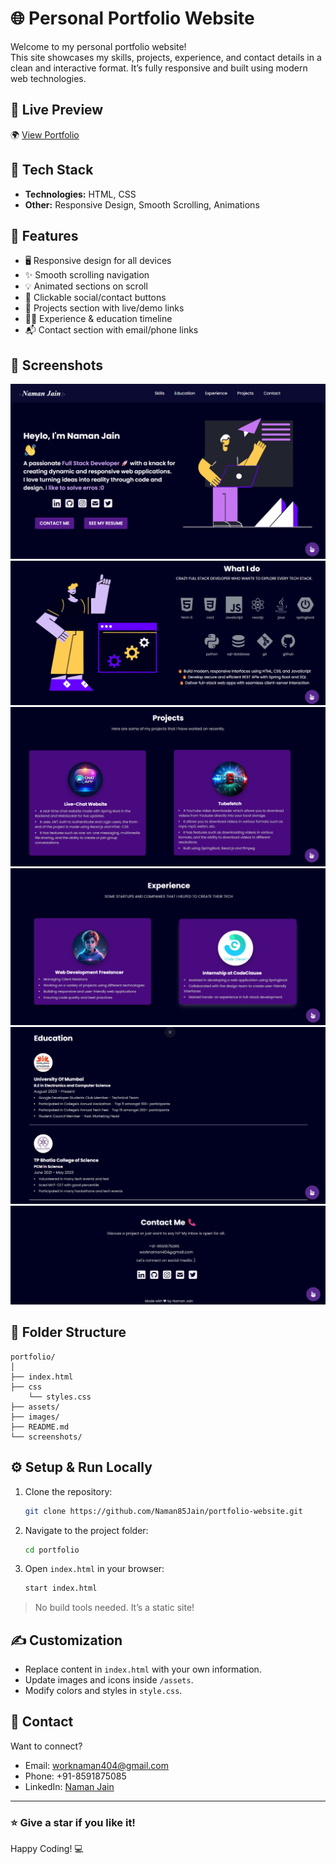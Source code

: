 # 🌐 Personal Portfolio Website

Welcome to my personal portfolio website!  
This site showcases my skills, projects, experience, and contact details in a clean and interactive format. It’s fully responsive and built using modern web technologies.

## 🚀 Live Preview

🌍 [View Portfolio](https://namanjain404.netlify.app/)

## 📁 Tech Stack

- **Technologies:** HTML, CSS
- **Other:** Responsive Design, Smooth Scrolling, Animations

## 🧩 Features

- 🖥️ Responsive design for all devices
- ✨ Smooth scrolling navigation
- 💡 Animated sections on scroll
- 🔗 Clickable social/contact buttons
- 📄 Projects section with live/demo links
- 🧑‍💻 Experience & education timeline
- 📬 Contact section with email/phone links

## 📸 Screenshots

![Home Section](./screenshots/home.png)
![Skill Section](./screenshots/skill.png)
![Projects Section](./screenshots/project.png)
![Experience Section](./screenshots/experience.png)
![Education Section](./screenshots/education.png)
![Contact Section](./screenshots/contact.png)

## 📂 Folder Structure

```
portfolio/
│
├── index.html
├── css
    └── styles.css
├── assets/
├── images/
├── README.md
└── screenshots/
```

## ⚙️ Setup & Run Locally

1. Clone the repository:
   ```bash
   git clone https://github.com/Naman85Jain/portfolio-website.git
   ```

2. Navigate to the project folder:
   ```bash
   cd portfolio
   ```

3. Open `index.html` in your browser:
   ```bash
   start index.html
   ```

> No build tools needed. It’s a static site!

## ✍️ Customization

- Replace content in `index.html` with your own information.
- Update images and icons inside `/assets`.
- Modify colors and styles in `style.css`.

## 📧 Contact

Want to connect?

- Email: worknaman404@gmail.com
- Phone: +91-8591875085
- LinkedIn: [Naman Jain](https://www.linkedin.com/in/namanjain85/)

---

### ⭐ Give a star if you like it!  
Happy Coding! 💻
